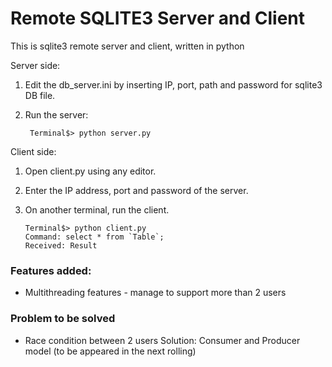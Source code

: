 # Remote SQLITE3 Server and Client
This is sqlite3 remote server and client, written in python

Server side:
  1. Edit the db_server.ini by inserting IP, port, path and password for sqlite3 DB file.
  2. Run the server:
  
     ```
      Terminal$> python server.py
     ```
     
Client side:
  1. Open client.py using any editor.
  2. Enter the IP address, port and password of the server.
  3. On another terminal, run the client.
  
     ```
     Terminal$> python client.py
     Command: select * from `Table`;
     Received: Result
     ```
### Features added:
  * Multithreading features - manage to support more than 2 users

### Problem to be solved
  * Race condition between 2 users
    Solution: Consumer and Producer model (to be appeared in the next rolling)

